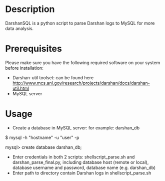 # Description
DarshanSQL is a python script to parse Darshan logs to MySQL for more data analysis.

# Prerequisites
Please make sure you have the following required software on your system before installation: 
* Darshan-util toolset: can be found here http://www.mcs.anl.gov/research/projects/darshan/docs/darshan-util.html
* MySQL server

# Usage

* Create a database in MySQL server: for example: darshan_db

$ mysql -h "hostname" -u "user" -p

mysql> create database darshan_db;

* Enter credentials in both 2 scripts: shellscript_parse.sh and darshan_parse_final.py, including database host (remote or local), database username and password, database name (e.g. darshan_db)
* Enter path to directory contain Darshan logs in shellscript_parse.sh
